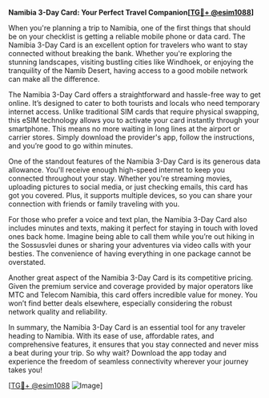 **Namibia 3-Day Card: Your Perfect Travel Companion[[TG💪+ @esim1088](https://t.me/s/esim1088)]**

When you're planning a trip to Namibia, one of the first things that should be on your checklist is getting a reliable mobile phone or data card. The Namibia 3-Day Card is an excellent option for travelers who want to stay connected without breaking the bank. Whether you're exploring the stunning landscapes, visiting bustling cities like Windhoek, or enjoying the tranquility of the Namib Desert, having access to a good mobile network can make all the difference.

The Namibia 3-Day Card offers a straightforward and hassle-free way to get online. It’s designed to cater to both tourists and locals who need temporary internet access. Unlike traditional SIM cards that require physical swapping, this eSIM technology allows you to activate your card instantly through your smartphone. This means no more waiting in long lines at the airport or carrier stores. Simply download the provider's app, follow the instructions, and you’re good to go within minutes.

One of the standout features of the Namibia 3-Day Card is its generous data allowance. You'll receive enough high-speed internet to keep you connected throughout your stay. Whether you're streaming movies, uploading pictures to social media, or just checking emails, this card has got you covered. Plus, it supports multiple devices, so you can share your connection with friends or family traveling with you.

For those who prefer a voice and text plan, the Namibia 3-Day Card also includes minutes and texts, making it perfect for staying in touch with loved ones back home. Imagine being able to call them while you’re out hiking in the Sossusvlei dunes or sharing your adventures via video calls with your besties. The convenience of having everything in one package cannot be overstated.

Another great aspect of the Namibia 3-Day Card is its competitive pricing. Given the premium service and coverage provided by major operators like MTC and Telecom Namibia, this card offers incredible value for money. You won’t find better deals elsewhere, especially considering the robust network quality and reliability.

In summary, the Namibia 3-Day Card is an essential tool for any traveler heading to Namibia. With its ease of use, affordable rates, and comprehensive features, it ensures that you stay connected and never miss a beat during your trip. So why wait? Download the app today and experience the freedom of seamless connectivity wherever your journey takes you!

[[TG💪+ @esim1088](https://t.me/s/esim1088) ![Image](https://i.postimg.cc/Y0z9fWf4/image.png)]